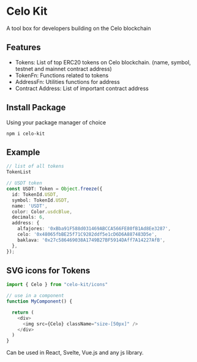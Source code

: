 # Celo Kit

A tool box for developers building on the Celo blockchain

## Features
-  Tokens: List of top ERC20 tokens on Celo blockchain. (name, symbol, testnet and mainnet contract address)
- TokenFn: Functions related to tokens
- AddressFn:  Utilities functions for address
- Contract Address: List of important contract address
## Install Package

Using your package manager of choice

```
npm i celo-kit
```


## Example

```ts
// list of all tokens
TokenList 

// USDT token
const USDT: Token = Object.freeze({
  id: TokenId.USDT,
  symbol: TokenId.USDT,
  name: 'USDT',
  color: Color.usdcBlue,
  decimals: 6,
  address: {
    alfajores: '0xBba91F588d031469ABCCA566FE80fB1Ad8Ee3287',
    celo: '0x48065fbBE25f71C9282ddf5e1cD6D6A887483D5e',
    baklava: '0x27c586469038A1749B27BF5914DAff7A14227AfB',
  },
});

```

## SVG icons for Tokens

```ts
import { Celo } from "celo-kit/icons"

// use in a component
function MyComponent() {

  return (
    <div>
      <img src={Celo} className="size-[50px]" />
    </div>
  )
}
```

Can be used in React, Svelte, Vue.js and any js library.